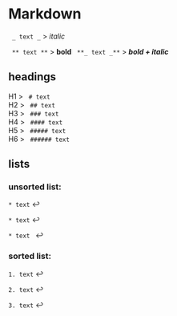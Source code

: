 # Markdown

` _ text _` > _italic_

` ** text **` > **bold**
` **_ text _**` > **_bold + italic_**

## headings

H1 > ` # text`   
H2 > ` ## text`  
H3 > ` ### text`  
H4 > ` #### text`  
H5 > ` ##### text`  
H6 > ` ###### text`

## lists

### unsorted list:

`* text` :leftwards_arrow_with_hook:

`* text` :leftwards_arrow_with_hook:

`* text ` :leftwards_arrow_with_hook:

### sorted list:

`1. text` :leftwards_arrow_with_hook:

`2. text` :leftwards_arrow_with_hook:

`3. text` :leftwards_arrow_with_hook:
